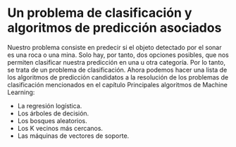 # Un problema de clasificación y algoritmos de predicción asociados
Nuestro problema consiste en predecir si el objeto detectado por el sonar es una roca o una mina. Solo hay, por tanto, dos opciones posibles, que nos permiten clasificar nuestra predicción en una u otra categoría. Por lo tanto, se trata de un problema de clasificación.
Ahora podemos hacer una lista de los algoritmos de predicción candidatos a la resolución de los problemas de clasificación mencionados en el capítulo Principales algoritmos de Machine Learning:
+	La regresión logística.
+	Los árboles de decisión.
+	Los bosques aleatorios.
+	Los K vecinos más cercanos.
+	Las máquinas de vectores de soporte.
